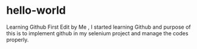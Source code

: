 # hello-world
Learning Github
First Edit by Me , I started learning Github and purpose of this is to implement github in my selenium project and manage the codes properly.


